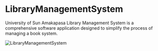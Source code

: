 # LibraryManagementSystem
University of Sun Amakapasa Library Management System is a comprehensive software application designed to simplify the process of managing a book system.

![LibraryManagementSystem](https://github.com/KylaMaeD/LibraryManagementSystem/assets/169108774/8e808d5d-08d7-46c9-8368-0d4e416d557e)
